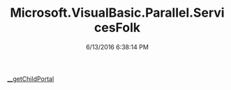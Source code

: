 ﻿---
title: Microsoft.VisualBasic.Parallel.ServicesFolk
date: 6/13/2016 6:38:14 PM
---

[__getChildPortal](T-Microsoft.VisualBasic.Parallel.ServicesFolk.__getChildPortal.html)
